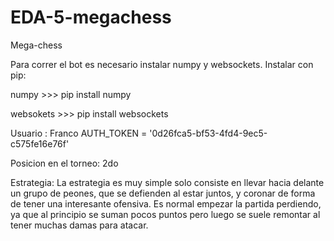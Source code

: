 # EDA-5-megachess
Mega-chess

Para correr el bot es necesario instalar numpy y websockets.
Instalar con pip:

numpy >>> pip install numpy

websokets >>> pip install websockets

Usuario : Franco 
AUTH_TOKEN = '0d26fca5-bf53-4fd4-9ec5-c575fe16e76f'

Posicion en el torneo:  2do

  Estrategia:
    La estrategia es muy simple solo consiste en llevar hacia delante un grupo de peones,
  que se defienden al estar juntos, y coronar de forma de tener una
  interesante ofensiva.
    Es normal empezar la partida perdiendo, ya que al principio se suman pocos puntos
  pero luego se suele remontar al tener muchas damas para atacar.
